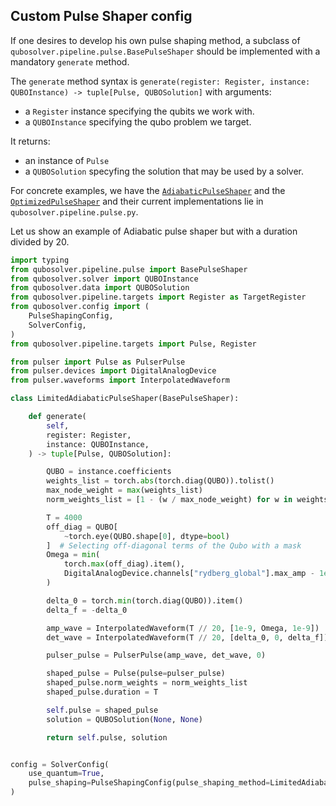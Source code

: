 ## Custom Pulse Shaper config
If one desires to develop his own pulse shaping method, a subclass of `qubosolver.pipeline.pulse.BasePulseShaper` should be implemented with a mandatory `generate` method.

The `generate` method syntax is `generate(register: Register, instance: QUBOInstance) -> tuple[Pulse, QUBOSolution]`
 with arguments:
- a `Register` instance specifying the qubits we work with.
- a `QUBOInstance` specifying the qubo problem we target.

It returns:
- an instance of `Pulse`
- a `QUBOSolution` specyfing the solution that may be used by a solver.

For concrete examples, we have the [`AdiabaticPulseShaper`](./adiabatic.md) and the [`OptimizedPulseShaper`](./optimized.md) and their current implementations lie in `qubosolver.pipeline.pulse.py`.

Let us show an example of Adiabatic pulse shaper but with a duration divided by 20.

```python exec="on" source="material-block" html="1"
import typing
from qubosolver.pipeline.pulse import BasePulseShaper
from qubosolver.solver import QUBOInstance
from qubosolver.data import QUBOSolution
from qubosolver.pipeline.targets import Register as TargetRegister
from qubosolver.config import (
    PulseShapingConfig,
    SolverConfig,
)
from qubosolver.pipeline.targets import Pulse, Register

from pulser import Pulse as PulserPulse
from pulser.devices import DigitalAnalogDevice
from pulser.waveforms import InterpolatedWaveform

class LimitedAdiabaticPulseShaper(BasePulseShaper):

    def generate(
        self,
        register: Register,
        instance: QUBOInstance,
    ) -> tuple[Pulse, QUBOSolution]:

        QUBO = instance.coefficients
        weights_list = torch.abs(torch.diag(QUBO)).tolist()
        max_node_weight = max(weights_list)
        norm_weights_list = [1 - (w / max_node_weight) for w in weights_list]

        T = 4000
        off_diag = QUBO[
            ~torch.eye(QUBO.shape[0], dtype=bool)
        ]  # Selecting off-diagonal terms of the Qubo with a mask
        Omega = min(
            torch.max(off_diag).item(),
            DigitalAnalogDevice.channels["rydberg_global"].max_amp - 1e-9,
        )

        delta_0 = torch.min(torch.diag(QUBO)).item()
        delta_f = -delta_0

        amp_wave = InterpolatedWaveform(T // 20, [1e-9, Omega, 1e-9])
        det_wave = InterpolatedWaveform(T // 20, [delta_0, 0, delta_f])

        pulser_pulse = PulserPulse(amp_wave, det_wave, 0)

        shaped_pulse = Pulse(pulse=pulser_pulse)
        shaped_pulse.norm_weights = norm_weights_list
        shaped_pulse.duration = T

        self.pulse = shaped_pulse
        solution = QUBOSolution(None, None)

        return self.pulse, solution


config = SolverConfig(
    use_quantum=True,
    pulse_shaping=PulseShapingConfig(pulse_shaping_method=LimitedAdiabaticPulseShaper),
)
```
